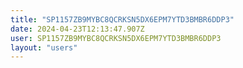```yaml
---
title: "SP1157ZB9MYBC8QCRKSN5DX6EPM7YTD3BMBR6DDP3"
date: 2024-04-23T12:13:47.907Z
user: SP1157ZB9MYBC8QCRKSN5DX6EPM7YTD3BMBR6DDP3
layout: "users"
---
```

    